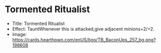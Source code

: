 # Tormented Ritualist
- Title:  Tormented Ritualist
- Effect:  TauntWhenever this is attacked,give adjacent minions+2/+2.
- Image:  https://cards.hearthpwn.com/enUS/bgs/TB_BaconUps_257_bg.png?198608
